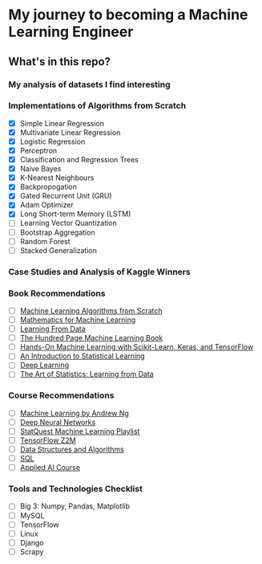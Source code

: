 # My journey to becoming a Machine Learning Engineer

## What's in this repo?

### My analysis of datasets I find interesting

### Implementations of Algorithms from Scratch
- [X] Simple Linear Regression
- [X] Multivariate Linear Regression
- [X] Logistic Regression
- [X] Perceptron
- [X] Classification and Regression Trees
- [X] Naive Bayes
- [X] K-Nearest Neighbours
- [X] Backpropogation
- [X] Gated Recurrent Unit (GRU)
- [X] Adam Optimizer
- [X] Long Short-term Memory (LSTM)
- [ ] Learning Vector Quantization
- [ ] Bootstrap Aggregation
- [ ] Random Forest
- [ ] Stacked Generalization

### Case Studies and Analysis of Kaggle Winners

### Book Recommendations
 - [ ] [Machine Learning Algorithms from Scratch](https://machinelearningmastery.com/machine-learning-algorithms-from-scratch/)
 - [ ] [Mathematics for Machine Learning](https://mml-book.com/)
 - [ ] [Learning From Data](https://www.amazon.in/Learning-Data-Yaser-S-Abu-Mostafa/dp/1600490069/ref=sr_1_4?dchild=1&keywords=learning+from+data&qid=1631505378&s=books&sr=1-4) 
 - [ ] [The Hundred Page Machine Learning Book](http://themlbook.com/)
 - [ ] [Hands-On Machine Learning with Scikit-Learn, Keras, and TensorFlow](https://www.oreilly.com/library/view/hands-on-machine-learning/9781492032632/)
 - [ ] [An Introduction to Statistical Learning](https://www.statlearning.com/)
 - [ ] [Deep Learning](https://www.deeplearningbook.org/)
 - [ ] [The Art of Statistics: Learning from Data](https://www.amazon.in/gp/product/0241258766/ref=ppx_yo_dt_b_asin_title_o00_s00?ie=UTF8&psc=1)

### Course Recommendations
- [ ] [Machine Learning by Andrew Ng](https://www.youtube.com/watch?v=PPLop4L2eGk&list=PLLssT5z_DsK-h9vYZkQkYNWcItqhlRJLN)
- [ ] [Deep Neural Networks](https://www.youtube.com/watch?v=CS4cs9xVecg&list=PLpFsSf5Dm-pd5d3rjNtIXUHT-v7bdaEIe)
- [ ] [StatQuest Machine Learning Playlist](https://www.youtube.com/watch?v=Gv9_4yMHFhI&list=PLblh5JKOoLUICTaGLRoHQDuF_7q2GfuJF)
- [ ] [TensorFlow Z2M](https://www.udemy.com/course/tensorflow-developer-certificate-machine-learning-zero-to-mastery/)
- [ ] [Data Structures and Algorithms](https://practice.geeksforgeeks.org/courses/dsa-self-paced)
- [ ] [SQL](https://practice.geeksforgeeks.org/courses/sql)
- [ ] [Applied AI Course](https://www.appliedaicourse.com/)
 
### Tools and Technologies Checklist
- [ ] Big 3: Numpy, Pandas, Matplotlib
- [ ] MySQL
- [ ] TensorFlow
- [ ] Linux
- [ ] Django
- [ ] Scrapy
